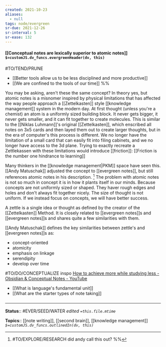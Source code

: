 ```yaml
---
created: 2021-10-23
aliases:
  - null
tags: node/evergreen
sr-due: 2021-12-26
sr-interval: 5
sr-ease: 132
---
```


#### [[Conceptual notes are lexically superior to atomic notes]] `$=customJS.dv_funcs.evergreenHeader(dv, this)`
#TO/TEND/PRUNE 
- [[Better tools allow us to be less disciplined and more productive]]
- [[We are confined to the tools of our time]]
%%

You may be asking, aren't these the same concept? In theory yes, but atomic notes is a misnomer inspired by physical limitations that has affected the way people approach a [[Zettelkasten]] style [[knowledge management]] system in the modern day. At first thought (unless you're a chemist) an atom is a uniformly sized building block. It never gets bigger, it never gets smaller, and it can fit together to create molecules. This is similar to the [[Niklas Luhmann]]'s original [[Zettelkasten]], which enscribed all notes on 3x5 cards and then layed them out to create larger thoughts, but in the era of computer's this process is different. We no longer have the limitation of a small card that can easily fit into filing cabinets, and we no longer have access to the 3d plane. Trying to exactly recreate a Zettlekassen with these limitations would introduce [[friction]]: [[Friction is the number one hindrance to learning]]

[^2]: [[Your second brain should be frictionless access to a curated base of knowledge]]

Many thinkers in the [[knowledge management|PKM]] space have seen this. [[Andy Matuschak]] adjusted the concept to [[evergreen notes]], but still references atomic notes in his description. [^1] The problem with atomic notes is not so much in concept it is in how it plants itself in our minds. Because concepts are not uniformly sized or shaped. They haver rough edges and holes and don't always fit together nicely. The size of thought is not uniform. If we instead focus on concepts, we will have better success. 

[^1]: #TO/EXPLORE/RESEARCH did andy call this out?
%%

A zettle is a single idea or thought as defined by the creator of the [[Zettelkasten]] Method. It is closely related to [[evergreen notes]]s and [[evergreen notes]]s and shares quite a few similarities with them.

[[Andy Matuschak]] defines the key similarities between zettle's and [[evergreen notes]]s as: 
 - concept-oriented
 - atomicity
 - emphasis on linkage
 - serendipity
 - develop over time
 
#TO/DO/CONCEPTUALIZE inspo [How to achieve more while studying less - Obsidian & Conceptual Notes - YouTube](https://www.youtube.com/watch?v=MYJsGksojms)

- [[What is language's fundamental unit]]
- [[What are the starter types of note taking]]
### <hr class="footnote"/>

**Status**:: #EVER/SEED/WATER 
*edited `=this.file.mtime`*

**Topics**:: [[note writing]], [[second brain]], [[knowledge management]]
*`$=customJS.dv_funcs.outlinedIn(dv, this)`*